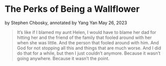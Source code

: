 # The Perks of Being a Wallflower

by Stephen Chbosky, annotated by Yang Yan
May 26, 2023

> It’s like if I blamed my aunt Helen, I would have to blame her dad for hitting her and the friend of the family that fooled around with her when she was little. And the person that fooled around with him. And God for not stopping all this and things that are much worse. And I did do that for a while, but then I just couldn’t anymore. Because it wasn’t going anywhere. Because it wasn’t the point.
